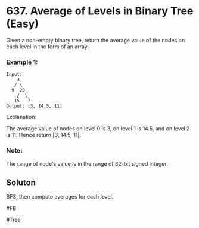 # 637. Average of Levels in Binary Tree (Easy)

Given a non-empty binary tree, return the average value of the nodes on each level in the form of an array.

### Example 1:
```
Input:
    3
   / \
  9  20
    /  \
   15   7
Output: [3, 14.5, 11]
```
Explanation:

The average value of nodes on level 0 is 3,  on level 1 is 14.5, and on level 2 is 11. Hence return [3, 14.5, 11].

### Note:
The range of node's value is in the range of 32-bit signed integer.

## Soluton
BFS, then compute averages for each level.

#FB

#Tree
